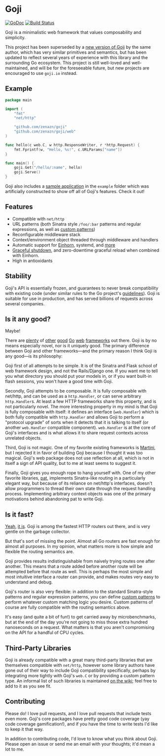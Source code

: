Goji
====

[![GoDoc](https://godoc.org/github.com/zenazn/goji/web?status.svg)](https://godoc.org/github.com/zenazn/goji/web) [![Build Status](https://travis-ci.org/zenazn/goji.svg?branch=master)](https://travis-ci.org/zenazn/goji)

Goji is a minimalistic web framework that values composability and simplicity.

This project has been superseded by a [new version of Goji][goji2] by the same
author, which has very similar primitives and semantics, but has been updated to
reflect several years of experience with this library and the surrounding Go
ecosystem. This project is still well-loved and well-maintained, and will be for
the foreseeable future, but new projects are encouraged to use `goji.io`
instead.

[goji2]: https://goji.io

Example
-------

```go
package main

import (
	"fmt"
	"net/http"

	"github.com/zenazn/goji"
	"github.com/zenazn/goji/web"
)

func hello(c web.C, w http.ResponseWriter, r *http.Request) {
	fmt.Fprintf(w, "Hello, %s!", c.URLParams["name"])
}

func main() {
	goji.Get("/hello/:name", hello)
	goji.Serve()
}
```

Goji also includes a [sample application][sample] in the `example` folder which
was artificially constructed to show off all of Goji's features. Check it out!

[sample]: https://github.com/zenazn/goji/tree/master/example


Features
--------

* Compatible with `net/http`
* URL patterns (both Sinatra style `/foo/:bar` patterns and regular expressions,
  as well as [custom patterns][pattern])
* Reconfigurable middleware stack
* Context/environment object threaded through middleware and handlers
* Automatic support for [Einhorn][einhorn], systemd, and [more][bind]
* [Graceful shutdown][graceful], and zero-downtime graceful reload when combined
  with Einhorn.
* High in antioxidants

[einhorn]: https://github.com/stripe/einhorn
[bind]: http://godoc.org/github.com/zenazn/goji/bind
[graceful]: http://godoc.org/github.com/zenazn/goji/graceful
[pattern]: https://godoc.org/github.com/zenazn/goji/web#Pattern


Stability
---------

Goji's API is essentially frozen, and guarantees to never break compatibility
with existing code (under similar rules to the Go project's
[guidelines][compat]). Goji is suitable for use in production, and has served
billions of requests across several companies.

[compat]: https://golang.org/doc/go1compat


Is it any good?
---------------

Maybe!

There are [plenty][revel] of [other][gorilla] [good][pat] [Go][martini]
[web][gocraft] [frameworks][tiger] out there. Goji is by no means especially
novel, nor is it uniquely good. The primary difference between Goji and other
frameworks—and the primary reason I think Goji is any good—is its philosophy:

Goji first of all attempts to be simple. It is of the Sinatra and Flask school
of web framework design, and not the Rails/Django one. If you want me to tell
you what directory you should put your models in, or if you want built-in flash
sessions, you won't have a good time with Goji.

Secondly, Goji attempts to be composable. It is fully composable with net/http,
and can be used as a `http.Handler`, or can serve arbitrary `http.Handler`s. At
least a few HTTP frameworks share this property, and is not particularly novel.
The more interesting property in my mind is that Goji is fully composable with
itself: it defines an interface (`web.Handler`) which is both fully compatible
with `http.Handler` and allows Goji to perform a "protocol upgrade" of sorts
when it detects that it is talking to itself (or another `web.Handler`
compatible component). `web.Handler` is at the core of Goji's interfaces and is
what allows it to share request contexts across unrelated objects.

Third, Goji is not magic. One of my favorite existing frameworks is
[Martini][martini], but I rejected it in favor of building Goji because I
thought it was too magical. Goji's web package does not use reflection at all,
which is not in itself a sign of API quality, but to me at least seems to
suggest it.

Finally, Goji gives you enough rope to hang yourself with. One of my other
favorite libraries, [pat][pat], implements Sinatra-like routing in a
particularly elegant way, but because of its reliance on net/http's interfaces,
doesn't allow programmers to thread their own state through the request handling
process. Implementing arbitrary context objects was one of the primary
motivations behind abandoning pat to write Goji.

[revel]: http://revel.github.io/
[gorilla]: http://www.gorillatoolkit.org/
[pat]: https://github.com/bmizerany/pat
[martini]: http://martini.codegangsta.io/
[gocraft]: https://github.com/gocraft/web
[tiger]: https://github.com/rcrowley/go-tigertonic


Is it fast?
-----------

[Yeah][bench1], [it is][bench2]. Goji is among the fastest HTTP routers out
there, and is very gentle on the garbage collector.

But that's sort of missing the point. Almost all Go routers are fast enough for
almost all purposes. In my opinion, what matters more is how simple and flexible
the routing semantics are.

Goji provides results indistinguishable from naively trying routes one after
another. This means that a route added before another route will be attempted
before that route as well. This is perhaps the most simple and most intuitive
interface a router can provide, and makes routes very easy to understand and
debug.

Goji's router is also very flexible: in addition to the standard Sinatra-style
patterns and regular expression patterns, you can define [custom
patterns][pattern] to perform whatever custom matching logic you desire. Custom
patterns of course are fully compatible with the routing semantics above.

It's easy (and quite a bit of fun!) to get carried away by microbenchmarks, but
at the end of the day you're not going to miss those extra hundred nanoseconds
on a request. What matters is that you aren't compromising on the API for a
handful of CPU cycles.

[bench1]: https://gist.github.com/zenazn/c5c8528efe1a00634096
[bench2]: https://github.com/julienschmidt/go-http-routing-benchmark


Third-Party Libraries
---------------------

Goji is already compatible with a great many third-party libraries that are
themselves compatible with `net/http`, however some library authors have gone
out of their way to include Goji compatibility specifically, perhaps by
integrating more tightly with Goji's `web.C` or by providing a custom pattern
type. An informal list of such libraries is maintained [on the wiki][third];
feel free to add to it as you see fit.

[third]: https://github.com/zenazn/goji/wiki/Third-Party-Libraries


Contributing
------------

Please do! I love pull requests, and I love pull requests that include tests
even more. Goji's core packages have pretty good code coverage (yay code
coverage gamification!), and if you have the time to write tests I'd like to
keep it that way.

In addition to contributing code, I'd love to know what you think about Goji.
Please open an issue or send me an email with your thoughts; it'd mean a lot to
me.

